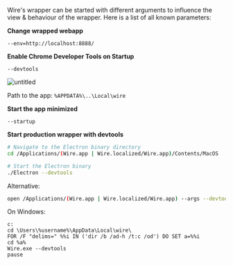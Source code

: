 Wire's wrapper can be started with different arguments to influence the view & behaviour of the wrapper. Here is a list of all known parameters:

**Change wrapped webapp**

```
--env=http://localhost:8888/
```

**Enable Chrome Developer Tools on Startup**

```
--devtools
```

![untitled](https://cloud.githubusercontent.com/assets/469989/22371754/30759b80-e499-11e6-9e77-2f25ac71bb57.png)

Path to the app: `%APPDATA%\..\Local\wire`

**Start the app minimized**

```
--startup
```

**Start production wrapper with devtools**

```bash
# Navigate to the Electron binary directory
cd /Applications/(Wire.app | Wire.localized/Wire.app)/Contents/MacOS

# Start the Electron binary
./Electron --devtools
```

Alternative:

```bash
open /Applications/(Wire.app | Wire.localized/Wire.app) --args --devtools
```

On Windows:

```
c:
cd \Users\%username%\AppData\Local\wire\
FOR /F "delims=" %%i IN ('dir /b /ad-h /t:c /od') DO SET a=%%i
cd %a%
Wire.exe --devtools
pause
```